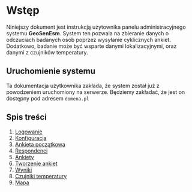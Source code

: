 # Wstęp

Niniejszy dokument jest instrukcją użytownika panelu administracyjnego systemu **GeoSenEsm**. System ten pozwala na zbieranie danych o odczuciach badanych osób poprzez wysyłanie cyklicznych ankiet. Dodatkowo, badanie może być wsparte danymi lokalizacyjnymi, oraz danymi z czujników temperatury. 

## Uruchomienie systemu

Ta dokumentacja użytkownika zakłada, że system został już z powodzeniem uruchomiony na serwerze. Będziemy zakładać, że jest on dostępny pod adresem `domena.pl`

## Spis treści

1. [Logowanie](signing_in/signing_in.md)
2. [Konfiguracja](configuration/configuration.md)
3. [Ankieta początkowa](initial_survey/initial_survey.md)
4. [Respondenci](respondents/respondents.md)
5. [Ankiety](surveys/surveys.md)
6. [Tworzenie ankiet](creating_survey/creating_survey.md)
7. [Wyniki](results/results.md)
8. [Czujniki temperatury](sensors/sensors.md)
9. [Mapa](map/map.md)